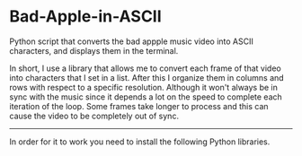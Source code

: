 # Bad-Apple-in-ASCII

Python script that converts the bad appple music video into ASCII characters, and displays them in the terminal.

In short, I use a library that allows me to convert each frame of that video into characters that I set in a list. After this I organize them in columns and rows with respect to a specific resolution. Although it won't always be in sync with the music since it depends a lot on the speed to complete each iteration of the loop. Some frames take longer to process and this can cause the video to be completely out of sync.

- - -

In order for it to work you need to install the following Python libraries.
